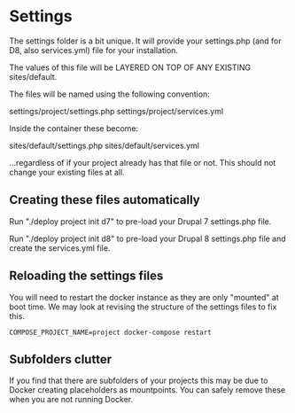# Settings

The settings folder is a bit unique. It will provide your settings.php (and for
D8, also services.yml) file for your installation.

The values of this file will be LAYERED ON TOP OF ANY EXISTING sites/default.

The files will be named using the following convention:

settings/project/settings.php
settings/project/services.yml

Inside the container these become:

sites/default/settings.php
sites/default/services.yml

...regardless of if your project already has that file or not. This should not
change your existing files at all.

## Creating these files automatically

Run "./deploy project init d7" to pre-load your Drupal 7 settings.php file.

Run "./deploy project init d8" to pre-load your Drupal 8 settings.php file and
create the services.yml file.

## Reloading the settings files

You will need to restart the docker instance as they are only "mounted" at boot
time. We may look at revising the structure of the settings files to fix this.

`COMPOSE_PROJECT_NAME=project docker-compose restart`

## Subfolders clutter

If you find that there are subfolders of your projects this may be due to
Docker creating placeholders as mountpoints. You can safely remove these when
you are not running Docker.
